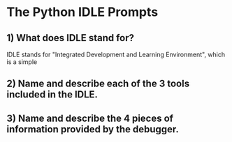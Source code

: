 # The Python IDLE Prompts

## 1) What does IDLE stand for?
IDLE stands for "Integrated Development and Learning Environment", which is a simple
## 2) Name and describe each of the 3 tools included in the IDLE.

## 3) Name and describe the 4 pieces of information provided by the debugger.

